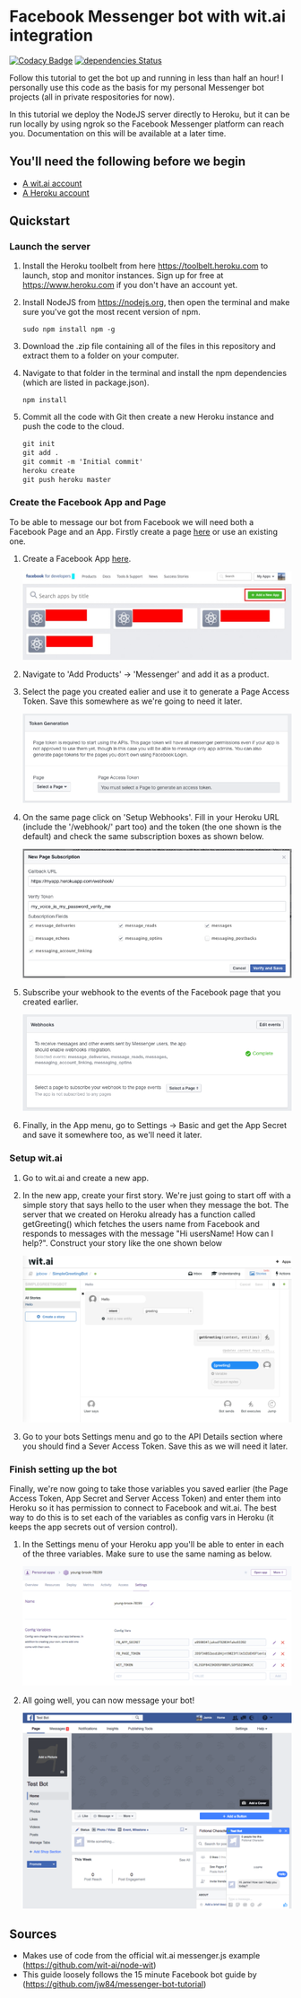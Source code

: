 # Facebook Messenger bot with wit.ai integration
[![Codacy Badge](https://api.codacy.com/project/badge/Grade/42c2df2d04664433b100a82e81bca3f0)](https://www.codacy.com/app/jpbowley/ai-messenger-bot?utm_source=github.com&amp;utm_medium=referral&amp;utm_content=jpbow/ai-messenger-bot&amp;utm_campaign=Badge_Grade)
[![dependencies Status](https://david-dm.org/jpbow/ai-messenger-bot/status.svg)](https://david-dm.org/jpbow/ai-messenger-bot)

Follow this tutorial to get the bot up and running in less than half an hour! I personally use this code as the basis for my personal Messenger bot projects (all in private respositories for now).

In this tutorial we deploy the NodeJS server directly to Heroku, but it can be run locally by using ngrok so the Facebook Messenger platform can reach you. Documentation on this will be available at a later time.

## You'll need the following before we begin
* [A wit.ai account](https://wit.ai/)
* [A Heroku account](https://www.heroku.com/)

## Quickstart

### Launch the server

1. Install the Heroku toolbelt from here https://toolbelt.heroku.com to launch, stop and monitor instances. Sign up for free at https://www.heroku.com if you don't have an account yet.

2. Install NodeJS from https://nodejs.org, then open the terminal and make sure you've got the most recent version of npm.

    ```
    sudo npm install npm -g
    ```
    
3. Download the .zip file containing all of the files in this repository and extract them to a folder on your computer.
    
4. Navigate to that folder in the terminal and install the npm dependencies (which are listed in package.json).
   
    ```
    npm install
    ```
    
5. Commit all the code with Git then create a new Heroku instance and push the code to the cloud.

    ```
    git init
    git add .
    git commit -m 'Initial commit'
    heroku create
    git push heroku master
    ```

### Create the Facebook App and Page

To be able to message our bot from Facebook we will need both a Facebook Page and an App. Firstly create a page [here](https://www.facebook.com/pages/create/) or use an existing one.

1. Create a Facebook App [here](https://developers.facebook.com/apps/).

	![FB App creation screenshot](/demo/image_1.jpg)

2. Navigate to 'Add Products' -> 'Messenger' and add it as a product.

3. Select the page you created ealier and use it to generate a Page Access Token. Save this somewhere as we're going to need it later.

	![Page Access Token generation screenshot](/demo/image_2.png)

4. On the same page click on 'Setup Webhooks'. Fill in your Heroku URL (include the '/webhook/' part too) and the token (the one shown is the default) and check the same subscription boxes as shown below.

	![Webhook setup screenshot](/demo/image_3.png)

5. Subscribe your webhook to the events of the Facebook page that you created earlier.

	![Webhook subscription screenshot](/demo/image_5.png)

6. Finally, in the App menu, go to Settings -> Basic and get the App Secret and save it somewhere too, as we'll need it later.

### Setup wit.ai

1. Go to wit.ai and create a new app.

2. In the new app, create your first story. We're just going to start off with a simple story that says hello to the user when they message the bot. The server that we created on Heroku already has a function called getGreeting() which fetches the users name from Facebook and responds to messages with the message "Hi usersName! How can I help?". Construct your story like the one shown below

    ![wit.ai story screenshot](/demo/image_6.png)

3. Go to your bots Settings menu and go to the API Details section where you should find a Sever Access Token. Save this as we will need it later.

### Finish setting up the bot

Finally, we're now going to take those variables you saved earlier (the Page Access Token, App Secret and Server Access Token) and enter them into Heroku so it has permission to connect to Facebook and wit.ai. The best way to do this is to set each of the variables as config vars in Heroku (it keeps the app secrets out of version control).

1. In the Settings menu of your Heroku app you'll be able to enter in each of the three variables. Make sure to use the same naming as below.

	![Heroku config var setup screenshot](/demo/image_4.png)

2. All going well, you can now message your bot!

    ![Sending the first message to your bot](/demo/image_7.png)

## Sources
* Makes use of code from the official wit.ai messenger.js example (https://github.com/wit-ai/node-wit)
* This guide loosely follows the 15 minute Facebook bot guide by (https://github.com/jw84/messenger-bot-tutorial)
